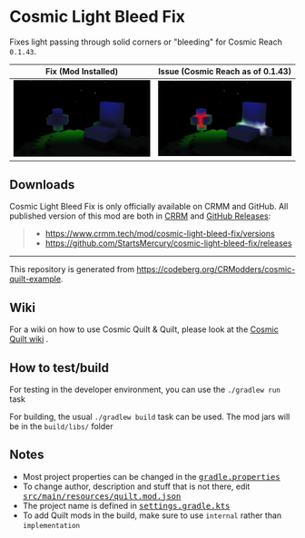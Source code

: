 # Cosmic Light Bleed Fix

Fixes light passing through solid corners or "bleeding" for Cosmic Reach
`0.1.43`.

|  Fix (Mod Installed)   | Issue (Cosmic Reach as of 0.1.43)  |
|:----------------------:|:----------------------------------:|
| ![dark-scene-with-mod] |     ![dark-scene-without-mod]      |

[dark-scene-with-mod]: assets/dark-scene-with-mod.png
[dark-scene-without-mod]: assets/dark-scene-without-mod.png

## Downloads

Cosmic Light Bleed Fix is only officially available on CRMM and GitHub. All
published version of this mod are both in
[CRRM](https://www.crmm.tech/mod/cosmic-light-bleed-fix/versions) and [GitHub Releases](https://github.com/StartsMercury/cosmic-light-bleed-fix/releases):

> * <https://www.crmm.tech/mod/cosmic-light-bleed-fix/versions>
> * <https://github.com/StartsMercury/cosmic-light-bleed-fix/releases>

---

This repository is generated from
https://codeberg.org/CRModders/cosmic-quilt-example.

## Wiki

For a wiki on how to use Cosmic Quilt & Quilt, please look at the [Cosmic Quilt
wiki] .

## How to test/build

For testing in the developer environment, you can use the `./gradlew run` task

For building, the usual `./gradlew build` task can be used. The mod jars will be
in the `build/libs/` folder

## Notes
- Most project properties can be changed in the <tt>[gradle.properties]</tt>
- To change author, description and stuff that is not there, edit <tt>[src/main/resources/quilt.mod.json]</tt>
- The project name is defined in <tt>[settings.gradle.kts]</tt>
- To add Quilt mods in the build, make sure to use `internal` rather than `implementation`

[src/main/resources/quilt.mod.json]: src/main/resources/quilt.mod.json
[gradle.properties]: gradle.properties
[settings.gradle.kts]: settings.gradle.kts

[Cosmic Quilt wiki]: https://codeberg.org/CRModders/cosmic-quilt/wiki
